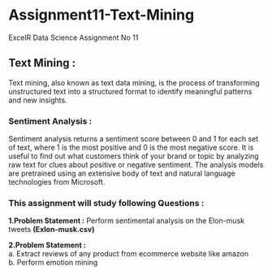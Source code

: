 # Assignment11-Text-Mining
ExcelR Data Science Assignment No 11

## Text Mining :
Text mining, also known as text data mining, is the process of transforming unstructured text into a structured format to identify meaningful patterns and new insights.

### Sentiment Analysis :
Sentiment analysis returns a sentiment score between 0 and 1 for each set of text, where 1 is the most positive and 0 is the most negative score. It is useful to find out what customers think of your brand or topic by analyzing raw text for clues about positive or negative sentiment. The analysis models are pretrained using an extensive body of text and natural language technologies from Microsoft.

### This assignment will study following Questions :

**1.Problem Statement :** Perform sentimental analysis on the Elon-musk tweets **(Exlon-musk.csv)**


**2.Problem Statement :** <br>
a. Extract reviews of any product from ecommerce website like amazon <br>
b. Perform emotion mining
